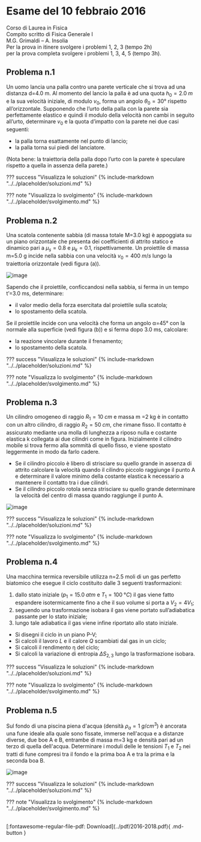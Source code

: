 # Esame del 10 febbraio 2016
Corso di Laurea in Fisica <br>
Compito scritto di Fisica Generale I <br>
M.G. Grimaldi – A. Insolia <br>
Per la prova in itinere svolgere i problemi 1, 2, 3 (tempo 2h) <br>
per la prova completa svolgere i problemi 1, 3, 4, 5 (tempo 3h). <br>

## Problema n.1
Un uomo lancia una palla contro una parete verticale che si trova ad una distanza d=4.0 m. Al momento del lancio la palla è ad una quota $h_0=2.0 \; m$ e la sua velocità iniziale, di modulo $v_0$, forma un angolo $θ_0=30°$ rispetto all’orizzontale. Supponendo che l’urto della palla con la parete sia perfettamente elastico e quindi il modulo della velocità non cambi in seguito all’urto, determinare $v_0$ e la quota d’impatto con la parete nei due casi seguenti:

- la palla torna esattamente nel punto di lancio;
- la palla torna sui piedi del lanciatore.

(Nota bene: la traiettoria della palla dopo l’urto con la parete è speculare rispetto a quella in assenza della parete.)

??? success "Visualizza le soluzioni"
    {% include-markdown "../../placeholder/soluzioni.md" %}

??? note "Visualizza lo svolgimento"
    {% include-markdown "../../placeholder/svolgimento.md" %}

## Problema n.2
Una scatola contenente sabbia (di massa totale M=3.0 kg) è appoggiata su un piano orizzontale che presenta dei coefficienti di attrito statico e dinamico pari a $μ_s=0.8$ e $μ_k=0.1$, rispettivamente. Un proiettile di massa m=5.0 g incide nella sabbia con una velocità $v_0=400 \; m/s$ lungo la traiettoria orizzontale (vedi figura (a)). 

![image](https://user-images.githubusercontent.com/77018886/153269093-10e4185f-cdff-4262-8c2a-5d91564b9d88.png)

Sapendo che il proiettile, conficcandosi nella sabbia, si ferma in un tempo t’=3.0 ms, determinare:

- il valor medio della forza esercitata dal proiettile sulla scatola;
- lo spostamento della scatola.

Se il proiettile incide con una velocità che forma un angolo α=45° con la normale alla superficie (vedi figura (b)) e si ferma dopo 3.0 ms, calcolare:

- la reazione vincolare durante il frenamento;
- lo spostamento della scatola.


??? success "Visualizza le soluzioni"
    {% include-markdown "../../placeholder/soluzioni.md" %}

??? note "Visualizza lo svolgimento"
    {% include-markdown "../../placeholder/svolgimento.md" %}

## Problema n.3
Un cilindro omogeneo di raggio $R_1=10 \; cm$ e massa m =2 kg è in contatto con un altro cilindro, di raggio $R_2=50 \; cm$, che rimane fisso. Il contatto è assicurato mediante una molla di lunghezza a riposo nulla e costante elastica k collegata ai due cilindri come in figura. Inizialmente il cilindro mobile si trova fermo alla sommità di quello fisso, e viene spostato leggermente in modo da farlo cadere.

- Se il cilindro piccolo è libero di strisciare su quello grande in assenza di attrito calcolare la velocità quando il cilindro piccolo raggiunge il punto A e determinare il valore minimo della costante elastica k necessario a mantenere il contatto tra i due cilindri.
- Se il cilindro piccolo rotola senza strisciare su quello grande determinare la velocità del centro di massa quando raggiunge il punto A.

![image](https://user-images.githubusercontent.com/77018886/153269226-dfd0b335-baea-4e0a-9711-02e03f64dc2b.png)

??? success "Visualizza le soluzioni"
    {% include-markdown "../../placeholder/soluzioni.md" %}

??? note "Visualizza lo svolgimento"
    {% include-markdown "../../placeholder/svolgimento.md" %}

## Problema n.4
Una macchina termica reversibile utilizza n=2.5 moli di un gas perfetto biatomico che esegue il ciclo costituito dalle 3 seguenti trasformazioni: 

1. dallo stato iniziale ($p_1=15.0 \; atm$ e $T_1=100 \; °C$) il gas viene fatto espandere isotermicamente fino a che il suo volume si porta a $V_2=4 V_1$; <br>
1. seguendo una trasformazione isobara il gas viene portato sull’adiabatica passante per lo stato iniziale; <br>
1. lungo tale adiabatica il gas viene infine riportato allo stato iniziale. <br>

- Si disegni il ciclo in un piano P-V;
- Si calcoli il lavoro $L$ e il calore $Q$ scambiati dal gas in un ciclo;
- Si calcoli il rendimento η del ciclo;
- Si calcoli la variazione di entropia $ΔS_{2,3}$ lungo la trasformazione isobara.

??? success "Visualizza le soluzioni"
    {% include-markdown "../../placeholder/soluzioni.md" %}

??? note "Visualizza lo svolgimento"
    {% include-markdown "../../placeholder/svolgimento.md" %}

## Problema n.5
Sul fondo di una piscina piena d'acqua (densità $ρ_a=1 \; g/cm^3$) è ancorata una fune ideale alla quale sono fissate, immerse nell'acqua e a distanze diverse, due boe A e B, entrambe di massa m=3 kg e densità pari ad un terzo di quella dell'acqua. Determinare i moduli delle le tensioni $T_1$ e $T_2$ nei tratti di fune compresi tra il fondo e la prima boa A e tra la prima e la seconda boa B.

![image](https://user-images.githubusercontent.com/77018886/153269282-f615fc2a-916e-48eb-8eff-82ee543d8871.png)

??? success "Visualizza le soluzioni"
    {% include-markdown "../../placeholder/soluzioni.md" %}

??? note "Visualizza lo svolgimento"
    {% include-markdown "../../placeholder/svolgimento.md" %}

<br>
[:fontawesome-regular-file-pdf: Download](../pdf/2016-2018.pdf){ .md-button }